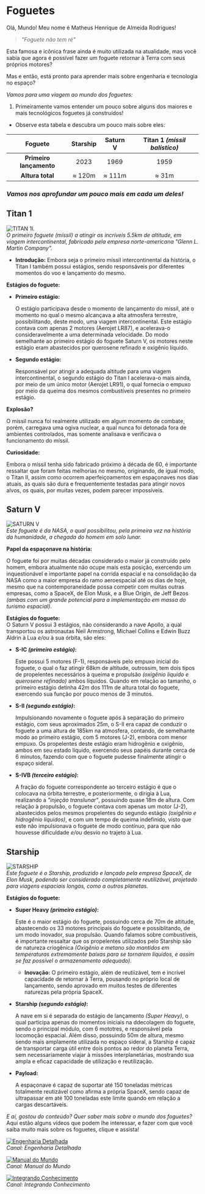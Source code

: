 # **Foguetes**

Olá, Mundo! Meu nome é Matheus Henrique de Almeida Rodrigues!
>*"Foguete não tem ré"*

Esta famosa e icônica frase ainda é muito utilizada na atualidade, mas você sabia que agora é possível fazer um foguete retornar à Terra com seus próprios motores?

Mas e então, está pronto para aprender mais sobre engenharia e tecnologia no espaço?

*Vamos para uma viagem ao mundo dos foguetes:*

1. Primeiramente vamos entender um pouco sobre alguns dos maiores e mais tecnológicos foguetes já construídos!
* Observe esta tabela e descubra um pouco mais sobre eles:

| Foguete | Starship | Saturn V | Titan 1 *(míssil balístico)* |
|:------------------------:|:------------------------:|:------------------------:|:------------------------:|
| **Primeiro lançamento** | 2023 | 1969 | 1959 |
| **Altura total** | ≈ 120m | ≈ 111m | ≈ 31m |  



### *Vamos nos aprofundar um pouco mais em cada um deles!*  


## Titan 1

![TITAN 1l.](https://upload.wikimedia.org/wikipedia/commons/thumb/9/9a/Titan_1_ICBM.jpg/600px-Titan_1_ICBM.jpg)  
*O primeiro foguete (míssil) a atingir os incríveis 5.5km de altitude, em viagem intercontinental, fabricado pela empresa norte-americana "Glenn L. Martin Company".*
* **Introdução:**
  Embora seja o primeiro míssil intercontinental da história, o Titan I também possui estágios, sendo responsáveis por diferentes momentos do voo e lançamento do mesmo.
  
**Estágios do foguete:**
  
* **Primeiro estágio:**
  
  O estágio participava desde o momento de lançamento do míssil, até o momento no qual o mesmo alcançava a alta atmosfera terrestre, possibilitando, deste modo, uma viagem intercontinental.
  Este estágio contava com apenas 2 motores (Aerojet LR87), e acelerava-o consideravelmente a uma determinada velocidade.
  Do modo semelhante ao primeiro estágio do foguete Saturn V, os motores neste estágio eram abastecidos por querosene refinado e oxigênio líquido.
* **Segundo estágio:**
  
  Responsável por atingir a adequada altitude para uma viagem intercontinental, o segundo estágio do Titan I acelerava-o mais ainda, por meio de um único motor (Aerojet LR91), o qual fornecia o empuxo por meio da queima dos mesmos combustíveis presentes no primeiro estágio.
  
**Explosão?**
  
  O míssil nunca foi realmente utilizado em algum momento de combate, porém, carregava uma ogiva nuclear, a qual nunca foi detonada fora de ambientes controlados, mas somente analisava e verificava o funcionamento do míssil.  
  
**Curiosidade:**
  
  Embora o míssil tenha sido fabricado próximo à década de 60, é importante ressaltar que foram feitas melhorias no mesmo, originando, de igual modo, o Titan II, assim como ocorrem aperfeiçoamentos em espaçonaves nos dias atuais, as quais são dura e frequentemente testadas para atingir novos alvos, os quais, por muitas vezes, podem parecer impossíveis.

## Saturn V

![SATURN V](https://cdn.firespring.com/images/1342c702-38be-4aaa-89db-5663555b7ff9.jpg)  
*Este foguete é da NASA, o qual possibilitou, pela primeira vez na história da humanidade, a chegada do homem em solo lunar.*  

**Papel da espaçonave na história:**  

O foguete foi por muitas décadas considerado o maior já construído pelo homem, embora atualmente não ocupe mais esta posição, exercendo um inquestionável e importante papel na corrida espacial e na consolidação da NASA como a maior empresa do ramo aeroespacial até os dias de hoje, mesmo que na contemporaneidade possa competir com muitas outras empresas, como a SpaceX, de Elon Musk, e a Blue Origin, de Jeff Bezos *(ambas com um grande potencial para a implementação em massa do turismo espacial)*.  

**Estágios do foguete:**  
O Saturn V possui 3 estágios, não considerando a nave Apollo, a qual transportou os astronautas Neil Armstrong, Michael Collins e Edwin Buzz Aldrin à Lua *e/ou* à sua órbita, são eles:
* **S-IC *(primeiro estágio)*:**
  
  Este possui 5 motores (F-1), responsáveis pelo empuxo inicial do foguete, o qual o faz atingir 68km de altitude, outrossim, tem dois tipos de propelentes necessários à queima e propulsão *(oxigênio líquido e querosene refinado)* ambos líquidos.
  Quando em relação ao tamanho, o primeiro estágio detinha 42m dos 111m de altura total do foguete, exercendo sua função por pouco menos de 3 minutos.
* **S-II *(segundo estágio)*:**
  
  Impulsionando novamente o foguete após à separação do primeiro estágio, com seus aproximados 25m, o S-II era capaz de conduzir o foguete a uma altura de 185km na atmosfera, contando, de semelhante modo ao primeiro estágio, com 5 motores (J-2), embora com menor empuxo.
  Os propelentes deste estágio eram hidrogênio e oxigênio, ambos em seu estado líquido, exercendo seus papéis durante cerca de 6 minutos, fazendo com que o foguete pudesse finalmente atingir o espaço sideral.
* **S-IVB *(terceiro estágio)*:**
  
  A fração do foguete correspondente ao terceiro estágio é que o colocava na órbita terrestre, e posteriormente, o dirigia à Lua, realizando a *"injeção translunar"*, possuindo quase 18m de altura.
  Com relação à propulsão, o foguete contava com apenas um motor (J-2), abastecidos pelos mesmos propelentes do segundo estágio *(oxigênio e hidrogênio líquidos)*, e com um tempo de queima indefinido, visto que este não impulsionava o foguete de modo contínuo, para que não houvesse dificuldade *e/ou* desvio no trajeto à Lua. 

## Starship

![STARSHIP](https://i0.wp.com/spacenews.com/wp-content/uploads/2024/05/starship-ift4-wdr.jpg?fit=1200%2C899&ssl=1)  
*Este foguete é o Starship, produzido e lançado pela empresa SpaceX, de Elon Musk, podendo ser considerado completamente reutilizável, projetado para viagens espaciais longas, como a outros planetas.*

**Estágios do foguete:**  

* **Super Heavy *(primeiro estágio)*:**
  
  Este é o maior estágio do foguete, possuindo cerca de 70m de altitude, abastecendo os 33 motores principais do foguete e possiblitando, de um modo inovador, sua propulsão.
Quando falamos sobre combustíveis, é importante ressaltar que os propelentes utilizados pelo Starship são de natureza criogênica *(Oxigênio e metano são mantidos em temperaturas extremamente baixas para se tornarem líquidos, e assim se faz possível o armazenamento adequado)*.
  * **Inovação:** O primeiro estágio, além de reutiizável, tem e incrível capacidade de retornar à Terra, pousando no próprio local de lançamento, sendo aprovado em muitos testes de diferentes naturezas pela própria SpaceX.
* **Starship *(segundo estágio)*:**
  
  A nave em si é separada do estágio de lançamento *(Super Heavy)*, o qual participa apenas do momentos iniciais na ddecolagem do foguete, sendo o principal módulo, com 6 mototres, e responsável pela locomoção espacial.
Além disso, possuindo 50m de altura, mesmo sendo mais amplamente utilizada no espaço sideral, a Starship é capaz de transportar carga útil entre dois pontos ao redor do planeta Terra, sem necessariamente viajar à missões interplanetárias, mostrando sua ampla e eficaz capacidade de utilização e reutilização.
* **Payload:**
  
  A espaçonave é capaz de suportar até 150 toneladas métricas totalmente reutizável como afirma a própria SpaceX, sendo capaz de ultrapassar em até 100 toneladas este limite quando em relação a cargas descartáveis.

  

*E aí, gostou do conteúdo? Quer saber mais sobre o mundo dos foguetes?*
Aqui estão alguns vídeos que podem lhe interessar, e fazer com que você saiba muito mais sobre os foguetes, clique e assista!  

[![Engenharia Detalhada](https://github.com/user-attachments/assets/b0aa73d0-25f2-42f2-a10b-517a04eaab20)](https://youtu.be/4T5kkso-s88)  
*Canal: Engenharia Detalhada*  


[![Manual do Mundo](https://github.com/user-attachments/assets/df7c9ab8-788a-45d2-a5cd-503e1edab6a2)](https://youtu.be/mhgtGOcsUqM)  
*Canal: Manual do Mundo* 


[![Integrando Conhecimento](https://github.com/user-attachments/assets/30e3c23b-cf0c-4237-a111-85ee25e50021)](https://youtu.be/TWRUsaOeNig)  
*Canal: Integrando Conhecimento*
